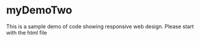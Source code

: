 # myDemoTwo
This is a sample demo of code showing responsive web design. Please start with the html file
